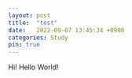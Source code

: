 ```yaml
---
layout: post
title:  "test"
date:   2022-09-07 13:45:34 +0900
categories: Study
pin: true
---
```

Hi! Hello World!